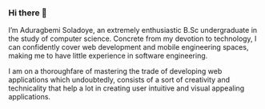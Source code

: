 ### Hi there 👋
I’m Aduragbemi Soladoye, an extremely enthusiastic B.Sc undergraduate in the study of computer science. Concrete from my devotion to technology, I can confidently cover web development and mobile engineering spaces, making me to have little experience in software engineering.

I am on a thoroughfare of mastering the trade of developing web applications which undoubtedly, consists of a sort of creativity and technicality that help a lot in creating user intuitive and visual appealing applications.
